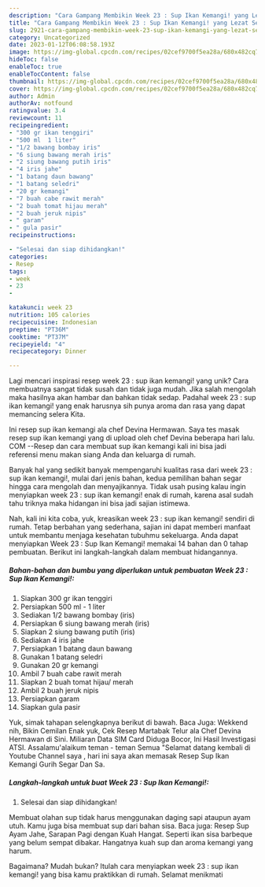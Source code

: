 ```yaml
---
description: "Cara Gampang Membikin Week 23 : Sup Ikan Kemangi! yang Lezat Sekali"
title: "Cara Gampang Membikin Week 23 : Sup Ikan Kemangi! yang Lezat Sekali"
slug: 2921-cara-gampang-membikin-week-23-sup-ikan-kemangi-yang-lezat-sekali
category: Uncategorized
date: 2023-01-12T06:08:58.193Z
image: https://img-global.cpcdn.com/recipes/02cef9700f5ea28a/680x482cq70/week-23-sup-ikan-kemangi-foto-resep-utama.jpg
hideToc: false
enableToc: true
enableTocContent: false
thumbnail: https://img-global.cpcdn.com/recipes/02cef9700f5ea28a/680x482cq70/week-23-sup-ikan-kemangi-foto-resep-utama.jpg
cover: https://img-global.cpcdn.com/recipes/02cef9700f5ea28a/680x482cq70/week-23-sup-ikan-kemangi-foto-resep-utama.jpg
author: Admin
authorAv: notfound
ratingvalue: 3.4
reviewcount: 11
recipeingredient:
- "300 gr ikan tenggiri"
- "500 ml  1 liter"
- "1/2 bawang bombay iris"
- "6 siung bawang merah iris"
- "2 siung bawang putih iris"
- "4 iris jahe"
- "1 batang daun bawang"
- "1 batang seledri"
- "20 gr kemangi"
- "7 buah cabe rawit merah"
- "2 buah tomat hijau merah"
- "2 buah jeruk nipis"
- " garam"
- " gula pasir"
recipeinstructions:

- "Selesai dan siap dihidangkan!"
categories:
- Resep
tags:
- week
- 23
- 

katakunci: week 23  
nutrition: 105 calories
recipecuisine: Indonesian
preptime: "PT36M"
cooktime: "PT37M"
recipeyield: "4"
recipecategory: Dinner

---
```





Lagi mencari inspirasi resep week 23 : sup ikan kemangi! yang unik? Cara membuatnya sangat tidak susah dan tidak juga mudah. Jika salah mengolah maka hasilnya akan hambar dan bahkan tidak sedap. Padahal week 23 : sup ikan kemangi! yang enak harusnya sih punya aroma dan rasa yang dapat memancing selera Kita.





Ini resep sup ikan kemangi ala chef Devina Hermawan. Saya tes masak resep sup ikan kemangi yang di upload oleh chef Devina beberapa hari lalu. COM --Resep dan cara membuat sup ikan kemangi kali ini bisa jadi referensi menu makan siang Anda dan keluarga di rumah.

Banyak hal yang sedikit banyak mempengaruhi kualitas rasa dari week 23 : sup ikan kemangi!, mulai dari jenis bahan, kedua pemilihan bahan segar hingga cara mengolah dan menyajikannya. Tidak usah pusing kalau ingin menyiapkan week 23 : sup ikan kemangi! enak di rumah, karena asal sudah tahu triknya maka hidangan ini bisa jadi sajian istimewa.






Nah, kali ini kita coba, yuk, kreasikan week 23 : sup ikan kemangi! sendiri di rumah. Tetap berbahan yang sederhana, sajian ini dapat memberi manfaat untuk membantu menjaga kesehatan tubuhmu sekeluarga. Anda dapat menyiapkan Week 23 : Sup Ikan Kemangi! memakai 14 bahan dan 0 tahap pembuatan. Berikut ini langkah-langkah dalam membuat hidangannya.

<!--inarticleads1-->

##### Bahan-bahan dan bumbu yang diperlukan untuk pembuatan Week 23 : Sup Ikan Kemangi!:

1. Siapkan 300 gr ikan tenggiri
1. Persiapkan 500 ml - 1 liter
1. Sediakan 1/2 bawang bombay (iris)
1. Persiapkan 6 siung bawang merah (iris)
1. Siapkan 2 siung bawang putih (iris)
1. Sediakan 4 iris jahe
1. Persiapkan 1 batang daun bawang
1. Gunakan 1 batang seledri
1. Gunakan 20 gr kemangi
1. Ambil 7 buah cabe rawit merah
1. Siapkan 2 buah tomat hijau/ merah
1. Ambil 2 buah jeruk nipis
1. Persiapkan  garam
1. Siapkan  gula pasir


Yuk, simak tahapan selengkapnya berikut di bawah. Baca Juga: Wekkend nih, Bikin Cemilan Enak yuk, Cek Resep Martabak Telur ala Chef Devina Hermawan di Sini. Miliaran Data SIM Card Diduga Bocor, Ini Hasil Investigasi ATSI. Assalamu&#39;alaikum teman - teman Semua &#34;Selamat datang kembali di Youtube Channel saya , hari ini saya akan memasak Resep Sup Ikan Kemangi Gurih Segar Dan Sa. 

<!--inarticleads2-->

##### Langkah-langkah untuk buat Week 23 : Sup Ikan Kemangi!:


1. Selesai dan siap dihidangkan!

Membuat olahan sup tidak harus menggunakan daging sapi ataupun ayam utuh. Kamu juga bisa membuat sup dari bahan sisa. Baca juga: Resep Sup Ayam Jahe, Sarapan Pagi dengan Kuah Hangat. Seperti ikan sisa barbeque yang belum sempat dibakar. Hangatnya kuah sup dan aroma kemangi yang harum. 

Bagaimana? Mudah bukan? Itulah cara menyiapkan week 23 : sup ikan kemangi! yang bisa kamu praktikkan di rumah. Selamat menikmati
